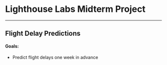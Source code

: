 # Lighthouse Labs Midterm Project
___
## Flight Delay Predictions

#### Goals:
 - Predict flight delays one week in advance 






